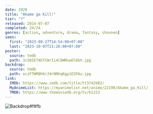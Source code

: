 ```yaml
---
date: 2020
title: "Akame ga Kill!"
tier: "?"
released: 2014-07-07
completed: 24/24
genres: [action, adventure, drama, fantasy, shounen]
seen:
  first: "2023-09-27T14:54:00+07:00"
  last: "2023-10-07T21:26:00+07:00"
poster:
  source: tmdb
  path: 3c5BIEfAhTCWrIi4C8WMuwOl6bX.jpg
backdrop:
  source: tmdb
  path: oczFTWRBhKrJ4rNNhqKgp1O1PAu.jpg
link:
  IMDb: https://www.imdb.com/title/tt3742982/
  MyAnimeList: https://myanimelist.net/anime/22199/Akame_ga_Kill/
  TMDB: https://www.themoviedb.org/tv/61223
---
```


![Backdrop#f#fb](https://www.themoviedb.org/t/p/original/3XAGgklKkJhv5M9m5NkfhBYb7l8.jpg "Source: TMDB")
